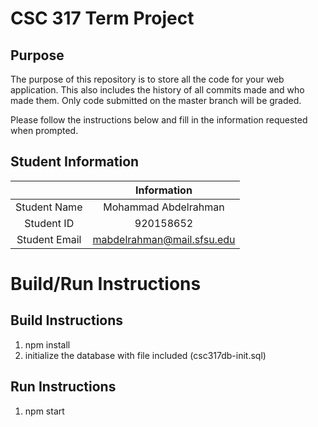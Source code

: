 # CSC 317 Term Project

## Purpose

The purpose of this repository is to store all the code for your web application. This also includes the history of all commits made and who made them. Only code submitted on the master branch will be graded.

Please follow the instructions below and fill in the information requested when prompted.

## Student Information

|               | Information                   |
|:-------------:|:-----------------------------:|
| Student Name  | Mohammad Abdelrahman          |
| Student ID    | 920158652                     |
| Student Email | mabdelrahman@mail.sfsu.edu    |



# Build/Run Instructions

## Build Instructions
1. npm install
2. initialize the database with
   file included (csc317db-init.sql)

## Run Instructions
1. npm start